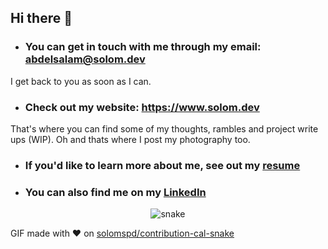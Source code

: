 ## Hi there :wave:
- ### You can get in touch with me through my email: abdelsalam@solom.dev
I get back to you as soon as I can.
- ### Check out my website: https://www.solom.dev
That's where you can find some of my thoughts, rambles and project write ups (WIP). Oh and thats where I post my photography too.
- ### If you'd like to learn more about me, see out my [resume](https://raw.githubusercontent.com/solomspd/CV/master/resume/Abdelsalam%20ElTamawy%20Resume.pdf)
- ### You can also find me on my [LinkedIn](https://linkedin.com/in/abdelsalam-et)

<div align="center">
  <img  src="https://github.com/solomspd/contribution-cal-snake/blob/master/animation/snake.gif"
       alt="snake" />
</div>

GIF made with :heart: on [solomspd/contribution-cal-snake](https://github.com/solomspd/contribution-cal-snake)

